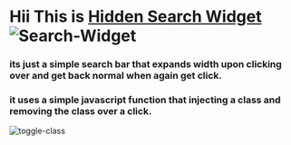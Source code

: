# Hii This is [Hidden Search Widget](https://hiddensearchwidget1.netlify.app/) ![Search-Widget](https://img.shields.io/badge/Widget-Hidden--Search--Widget-blue)
### its just a simple search bar that expands width upon clicking over and get back normal when again get click.
### it uses a simple javascript function that injecting a class and removing the class over a click.
![toggle-class](https://img.shields.io/badge/switching-toggle--class-blue)